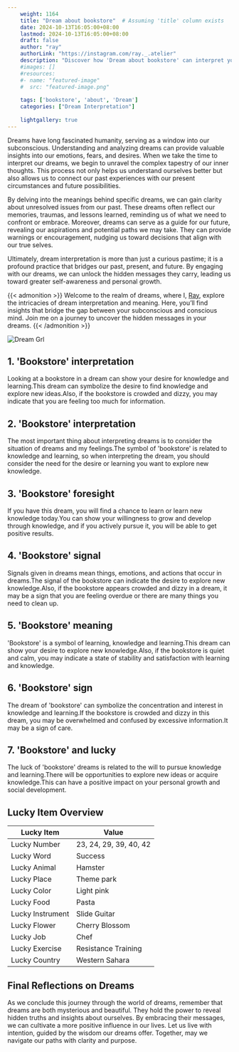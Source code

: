 ```yaml
---
    weight: 1164
    title: "Dream about bookstore"  # Assuming 'title' column exists
    date: 2024-10-13T16:05:00+08:00
    lastmod: 2024-10-13T16:05:00+08:00
    draft: false
    author: "ray"
    authorLink: "https://instagram.com/ray._.atelier"
    description: "Discover how 'Dream about bookstore' can interpret your future and uncover its significant meanings in your life."
    #images: []
    #resources:
    #- name: "featured-image"
    #  src: "featured-image.png"
    
    tags: ['bookstore', 'about', 'Dream']
    categories: ["Dream Interpretation"]
    
    lightgallery: true
---
```

    
Dreams have long fascinated humanity, serving as a window into our subconscious. Understanding and analyzing dreams can provide valuable insights into our emotions, fears, and desires. When we take the time to interpret our dreams, we begin to unravel the complex tapestry of our inner thoughts. This process not only helps us understand ourselves better but also allows us to connect our past experiences with our present circumstances and future possibilities.

By delving into the meanings behind specific dreams, we can gain clarity about unresolved issues from our past. These dreams often reflect our memories, traumas, and lessons learned, reminding us of what we need to confront or embrace. Moreover, dreams can serve as a guide for our future, revealing our aspirations and potential paths we may take. They can provide warnings or encouragement, nudging us toward decisions that align with our true selves.

Ultimately, dream interpretation is more than just a curious pastime; it is a profound practice that bridges our past, present, and future. By engaging with our dreams, we can unlock the hidden messages they carry, leading us toward greater self-awareness and personal growth.

{{< admonition >}}
Welcome to the realm of dreams, where I, [Ray](https://instagram.com/ray._.atelier), explore the intricacies of dream interpretation and meaning. Here, you’ll find insights that bridge the gap between your subconscious and conscious mind. Join me on a journey to uncover the hidden messages in your dreams.
{{< /admonition >}}

![Dream Grl](https://cdn.pixabay.com/photo/2017/11/02/03/35/gothic-2910057_1280.jpg "Dream Grl")

## 1. 'Bookstore' interpretation
Looking at a bookstore in a dream can show your desire for knowledge and learning.This dream can symbolize the desire to find knowledge and explore new ideas.Also, if the bookstore is crowded and dizzy, you may indicate that you are feeling too much for information.

## 2. 'Bookstore' interpretation
The most important thing about interpreting dreams is to consider the situation of dreams and my feelings.The symbol of 'bookstore' is related to knowledge and learning, so when interpreting the dream, you should consider the need for the desire or learning you want to explore new knowledge.

## 3. 'Bookstore' foresight
If you have this dream, you will find a chance to learn or learn new knowledge today.You can show your willingness to grow and develop through knowledge, and if you actively pursue it, you will be able to get positive results.

## 4. 'Bookstore' signal
Signals given in dreams mean things, emotions, and actions that occur in dreams.The signal of the bookstore can indicate the desire to explore new knowledge.Also, if the bookstore appears crowded and dizzy in a dream, it may be a sign that you are feeling overdue or there are many things you need to clean up.

## 5. 'Bookstore' meaning
'Bookstore' is a symbol of learning, knowledge and learning.This dream can show your desire to explore new knowledge.Also, if the bookstore is quiet and calm, you may indicate a state of stability and satisfaction with learning and knowledge.

## 6. 'Bookstore' sign
The dream of 'bookstore' can symbolize the concentration and interest in knowledge and learning.If the bookstore is crowded and dizzy in this dream, you may be overwhelmed and confused by excessive information.It may be a sign of care.

## 7. 'Bookstore' and lucky
The luck of 'bookstore' dreams is related to the will to pursue knowledge and learning.There will be opportunities to explore new ideas or acquire knowledge.This can have a positive impact on your personal growth and social development.

## Lucky Item Overview
| Lucky Item          | Value              |
|---------------|--------------------|
| Lucky Number        | 23, 24, 29, 39, 40, 42  |
| Lucky Word          | Success |
| Lucky Animal        | Hamster |
| Lucky Place         | Theme park     |
| Lucky Color         | Light pink     |
| Lucky Food          | Pasta      |
| Lucky Instrument    | Slide Guitar |
| Lucky Flower        | Cherry Blossom    |
| Lucky Job           | Chef       |
| Lucky Exercise      | Resistance Training  |
| Lucky Country       | Western Sahara    |


##  Final Reflections on Dreams

As we conclude this journey through the world of dreams, remember that dreams are both mysterious and beautiful. They hold the power to reveal hidden truths and insights about ourselves. By embracing their messages, we can cultivate a more positive influence in our lives. Let us live with intention, guided by the wisdom our dreams offer. Together, may we navigate our paths with clarity and purpose.
